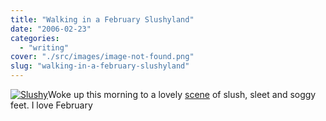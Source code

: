 ```yaml
---
title: "Walking in a February Slushyland"
date: "2006-02-23"
categories: 
  - "writing"
cover: "./src/images/image-not-found.png"
slug: "walking-in-a-february-slushyland"
---
```


[![Slushy](/images/103341398_858f92c1bd_t.jpg)](http://www.flickr.com/photos/funkylarma/103341398/ "Slushy")Woke up this morning to a lovely [scene](http://www.flickr.com/photos/funkylarma/103341398/) of slush, sleet and soggy feet. I love February
